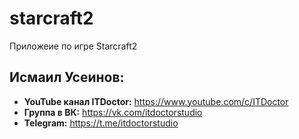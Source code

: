 # starcraft2
Приложеие по игре Starcraft2

## Исмаил Усеинов:
* __YouTube канал ITDoctor:__ https://www.youtube.com/c/ITDoctor
* __Группа в ВК:__ https://vk.com/itdoctorstudio 
* __Telegram:__ https://t.me/itdoctorstudio 
